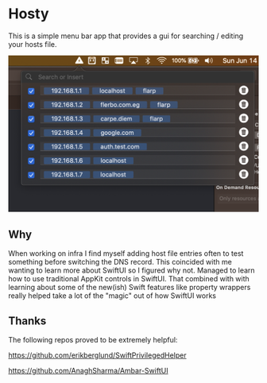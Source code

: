 # Hosty
This is a simple menu bar app that provides a gui for searching / editing your hosts file. 

![screenshot](./screenshot.png)

## Why
When working on infra I find myself adding host file entries often to test something before switching the DNS record. This coincided with me wanting to learn more about SwiftUI so I figured why not. Managed to learn how to use traditional AppKit controls in SwiftUI. That combined with with learning about some of the new(ish) Swift features like property wrappers really helped take a lot of the "magic" out of how SwiftUI works

## Thanks

The following repos proved to be extremely helpful:

https://github.com/erikberglund/SwiftPrivilegedHelper

https://github.com/AnaghSharma/Ambar-SwiftUI



